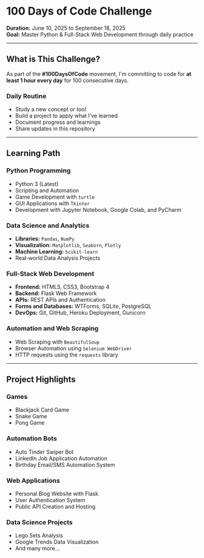 # 100 Days of Code Challenge

**Duration:** June 10, 2025 to September 18, 2025  
**Goal:** Master Python & Full-Stack Web Development through daily practice

---

## What is This Challenge?

As part of the **#100DaysOfCode** movement, I'm committing to code for **at least 1 hour every day** for 100 consecutive days.

### Daily Routine
- Study a new concept or tool  
- Build a project to apply what I've learned  
- Document progress and learnings  
- Share updates in this repository  

---

## Learning Path

### Python Programming
- Python 3 (Latest)
- Scripting and Automation
- Game Development with `turtle`
- GUI Applications with `Tkinter`
- Development with Jupyter Notebook, Google Colab, and PyCharm

### Data Science and Analytics
- **Libraries:** `Pandas`, `NumPy`
- **Visualization:** `Matplotlib`, `Seaborn`, `Plotly`
- **Machine Learning:** `Scikit-learn`
- Real-world Data Analysis Projects

### Full-Stack Web Development
- **Frontend:** HTML5, CSS3, Bootstrap 4
- **Backend:** Flask Web Framework
- **APIs:** REST APIs and Authentication
- **Forms and Databases:** WTForms, SQLite, PostgreSQL
- **DevOps:** Git, GitHub, Heroku Deployment, Gunicorn

### Automation and Web Scraping
- Web Scraping with `BeautifulSoup`
- Browser Automation using `Selenium WebDriver`
- HTTP requests using the `requests` library

---

## Project Highlights

### Games
- Blackjack Card Game
- Snake Game
- Pong Game

### Automation Bots
- Auto Tinder Swiper Bot
- LinkedIn Job Application Automation
- Birthday Email/SMS Automation System

### Web Applications
- Personal Blog Website with Flask
- User Authentication System
- Public API Creation and Hosting

### Data Science Projects
- Lego Sets Analysis
- Google Trends Data Visualization
- And many more...

